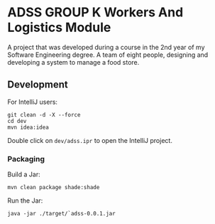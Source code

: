# ADSS GROUP K Workers And Logistics Module

A project that was developed during a course in the 2nd year of my Software Engineering degree.
A team of eight people, designing and developing a system to manage a food store.

## Development

For IntelliJ users:

```
git clean -d -X --force
cd dev
mvn idea:idea
```

Double click on `dev/adss.ipr` to open the IntelliJ project.

### Packaging

Build a Jar:

```
mvn clean package shade:shade
```

Run the Jar:

```
java -jar ./target/`adss-0.0.1.jar
```
